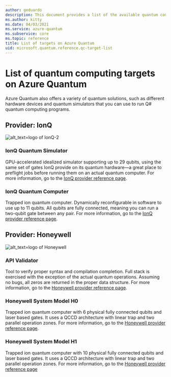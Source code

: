```yaml
---
author: geduardo
description: This document provides a list of the available quantum computing providers on Azure Quantum.
ms.author: kitty
ms.date: 04/03/2021
ms.service: azure-quantum
ms.subservice: core
ms.topic: reference
title: List of targets on Azure Quantum
uid: microsoft.quantum.reference.qc-target-list
---
```


# List of quantum computing targets on Azure Quantum

Azure Quantum also offers a variety of quantum solutions, such as
different hardware devices and quantum simulators that you can use to run Q# quantum computing programs.

## Provider: IonQ

![alt_text=logo of IonQ-2](~/media/logo-ionq.png)

### IonQ Quantum Simulator

GPU-accelerated idealized simulator supporting up to 29 qubits, using the same set of gates IonQ provide on its quantum hardware—a great place to preflight jobs before running them on an actual quantum computer. For more information, go to the [IonQ provider reference page](xref:microsoft.quantum.providers.ionq#quantum-simulator).

### IonQ Quantum Computer

Trapped ion quantum computer. Dynamically reconfigurable in software to use up to 11 qubits. All qubits are fully connected, meaning you can run a two-qubit gate between any pair. For more information, go to the [IonQ provider reference page](xref:microsoft.quantum.providers.ionq#quantum-computer).

## Provider: Honeywell

![alt_text=logo of Honeywell](~/media/logo-honeywell.png)

### API Validator

Tool to verify proper syntax and compilation completion. Full stack is exercised with the exception of the actual quantum operations. Assuming no bugs, all zeros are returned in the proper data structure. For more information, go to the [Honeywell provider reference page](xref:microsoft.quantum.providers.honeywell#api-validator).

### Honeywell System Model H0

Trapped ion quantum computer with 6 physical fully connected qubits and laser based gates. It uses a QCCD architecture with linear trap and two parallel operation zones. For more information, go to the [Honeywell provider reference page](xref:microsoft.quantum.providers.honeywell#honeywell-system-model-h1).

### Honeywell System Model H1

Trapped ion quantum computer with 10 physical fully connected qubits and laser based gates. It uses a QCCD architecture with linear trap and two parallel operation zones. For more information, go to the [Honeywell provider reference page](xref:microsoft.quantum.providers.honeywell#honeywell-system-model-h1)
